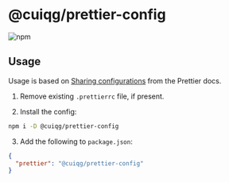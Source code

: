 # @cuiqg/prettier-config

![npm](https://img.shields.io/npm/v/@cuiqg/prettier-config?color=%23ff4777&label=)

## Usage

Usage is based on [Sharing configurations](https://prettier.io/docs/en/configuration.html#sharing-configurations) from the Prettier docs.

1. Remove existing `.prettierrc` file, if present.

2. Install the config:
```bash
npm i -D @cuiqg/prettier-config
```
3. Add the following to `package.json`:
```json
{
  "prettier": "@cuiqg/prettier-config"
}
```
